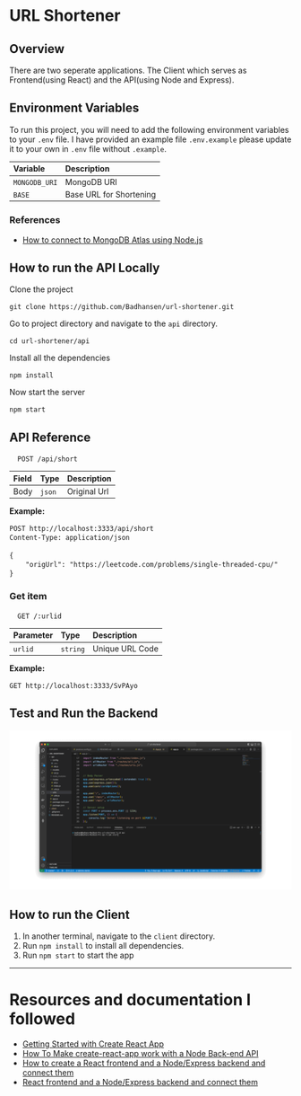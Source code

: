 # URL Shortener

## Overview
There are two seperate applications. The Client which serves as Frontend(using React) and the API(using Node and Express).


## Environment Variables

To run this project, you will need to add the following environment variables to your `.env` file. I have provided an example file `.env.example` please update it to your own in `.env` file without `.example`.

| Variable    | Description             |
| :---------- | :---------------------- |
| `MONGODB_URI` | MongoDB URI             |
| `BASE`      | Base URL for Shortening |

### References
* [How to connect to MongoDB Atlas using Node.js](https://dev.to/dalalrohit/how-to-connect-to-mongodb-atlas-using-node-js-k9i)
## How to run the API Locally
Clone the project
```
git clone https://github.com/Badhansen/url-shortener.git
```
Go to project directory and navigate to the `api` directory.
```
cd url-shortener/api
```
Install all the dependencies
```
npm install
```
Now start the server
```
npm start
```
## API Reference

```http
  POST /api/short
```

| Field | Type   | Description  |
| :---- | :----- | :----------- |
| Body  | `json` | Original Url |

**Example:**

```http
POST http://localhost:3333/api/short
Content-Type: application/json

{
    "origUrl": "https://leetcode.com/problems/single-threaded-cpu/"
}

```

### Get item

```http
  GET /:urlid
```

| Parameter | Type     | Description     |
| :-------- | :------- | :-------------- |
| `urlid`      | `string` | Unique URL Code |

**Example:**

```http
GET http://localhost:3333/SvPAyo
```
## Test and Run the Backend
![](https://github.com/Badhansen/url-shortener/blob/master/docs/images/ulr%20shortener%20backend%20gif.gif)

## How to run the Client
1. In another terminal, navigate to the `client` directory.
2. Run `npm install` to install all dependencies.
3. Run `npm start` to start the app

---
# Resources and documentation I followed
* [Getting Started with Create React App](https://github.com/facebook/create-react-app)
* [How To Make create-react-app work with a Node Back-end API](https://www.freecodecamp.org/news/how-to-make-create-react-app-work-with-a-node-backend-api-7c5c48acb1b0/)
* [How to create a React frontend and a Node/Express backend and connect them](https://www.freecodecamp.org/news/create-a-react-frontend-a-node-express-backend-and-connect-them-together-c5798926047c/)
* [React frontend and a Node/Express backend and connect them](https://medium.com/free-code-camp/create-a-react-frontend-a-node-express-backend-and-connect-them-together-c5798926047c)
